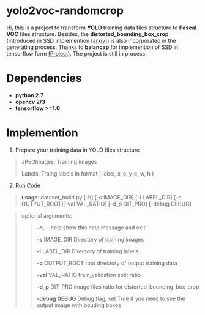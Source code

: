 # yolo2voc-randomcrop

Hi, this is a project to transform **YOLO** training data files structure to **Pascal VOC** files structure.  Besides, the **distorted_bounding_box_crop** (introduced in SSD implemention [[arxiv]](https://arxiv.org/abs/1512.02325)) is also incorporated in the generating process. Thanks to **balancap** for implemention of SSD in tensorflow form [(Project)](https://github.com/balancap/SSD-Tensorflow). The project is still in process.

# Dependencies
* **python 2.7**
* **opencv 2/3**
* **tensorflow >=1.0**
 
# Implemention 
1. Prepare your training data in YOLO files structure
> 	JPEGImages: Training images
>
> 	Labels: Traing labels in format ( label, x_c, y_c, w, h )

2. Run Code
>   **usage**: dataset_build.py [-h] [-s IMAGE_DIR] [-l LABEL_DIR] [-o OUTPUT_ROOT][-val VAL_RATIO] [-d_p DIT_PRO] [-debug DEBUG]

>  optional arguments:
  >> **-h**, --help      show this help message and exit
  >> 
  >> **-s**  IMAGE_DIR    Directory of training images
  >> 
  >> **-l**  LABEL_DIR    Directory of training labels
  >> 
  >> **-o**  OUTPUT_ROOT  root directory of output training data
  >> 
  >> **-val** VAL_RATIO  train_validation split ratio
  >> 
  >> **-d_p** DIT_PRO    image files ratio for distorted_bounding_box_crop
  >> 
  >> **-debug DEBUG**    Debug flag, set True if you need to see the output image with bouding boxes
